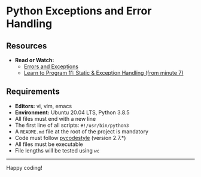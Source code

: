 # Python Exceptions and Error Handling

## Resources

- **Read or Watch:**
    - [Errors and Exceptions](https://docs.python.org/3/tutorial/errors.html)
    - [Learn to Program 11: Static & Exception Handling (from minute 7)](https://www.youtube.com/watch?v=NIWwJbo-9_8)


## Requirements

- **Editors:** vi, vim, emacs
- **Environment:** Ubuntu 20.04 LTS, Python 3.8.5
- All files must end with a new line
- The first line of all scripts: `#!/usr/bin/python3`
- A `README.md` file at the root of the project is mandatory
- Code must follow [pycodestyle](https://pycodestyle.pycqa.org/en/latest/) (version 2.7.\*)
- All files must be executable
- File lengths will be tested using `wc`

---

Happy coding!